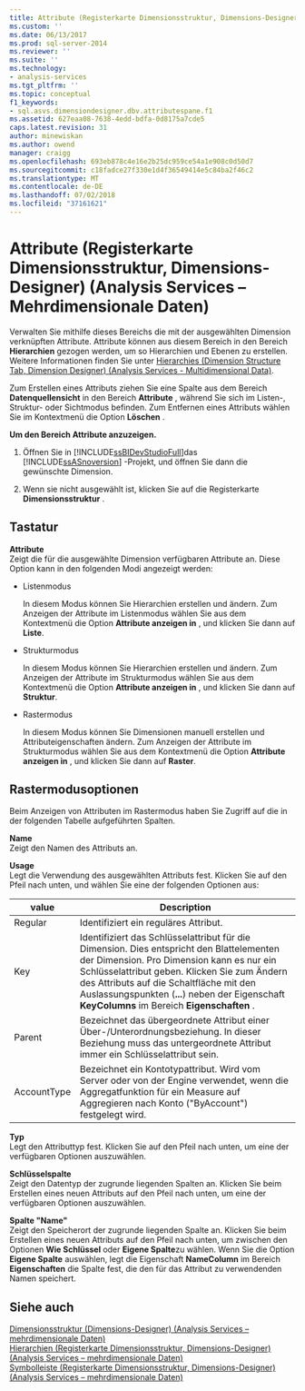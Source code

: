 ```yaml
---
title: Attribute (Registerkarte Dimensionsstruktur, Dimensions-Designer) (Analysis Services – mehrdimensionale Daten) | Microsoft-Dokumentation
ms.custom: ''
ms.date: 06/13/2017
ms.prod: sql-server-2014
ms.reviewer: ''
ms.suite: ''
ms.technology:
- analysis-services
ms.tgt_pltfrm: ''
ms.topic: conceptual
f1_keywords:
- sql.asvs.dimensiondesigner.dbv.attributespane.f1
ms.assetid: 627eaa08-7638-4edd-bdfa-0d8175a7cde5
caps.latest.revision: 31
author: minewiskan
ms.author: owend
manager: craigg
ms.openlocfilehash: 693eb878c4e16e2b25dc959ce54a1e908c0d50d7
ms.sourcegitcommit: c18fadce27f330e1d4f36549414e5c84ba2f46c2
ms.translationtype: MT
ms.contentlocale: de-DE
ms.lasthandoff: 07/02/2018
ms.locfileid: "37161621"
---
```

# <a name="attributes-dimension-structure-tab-dimension-designer-analysis-services---multidimensional-data"></a>Attribute (Registerkarte Dimensionsstruktur, Dimensions-Designer) (Analysis Services – Mehrdimensionale Daten)
  Verwalten Sie mithilfe dieses Bereichs die mit der ausgewählten Dimension verknüpften Attribute. Attribute können aus diesem Bereich in den Bereich **Hierarchien** gezogen werden, um so Hierarchien und Ebenen zu erstellen. Weitere Informationen finden Sie unter [Hierarchies &#40;Dimension Structure Tab, Dimension Designer&#41; &#40;Analysis Services - Multidimensional Data&#41;](hierarchies-dimension-designer-analysis-services-multidimensional-data.md).  
  
 Zum Erstellen eines Attributs ziehen Sie eine Spalte aus dem Bereich **Datenquellensicht** in den Bereich **Attribute** , während Sie sich im Listen-, Struktur- oder Sichtmodus befinden. Zum Entfernen eines Attributs wählen Sie im Kontextmenü die Option **Löschen** .  
  
 **Um den Bereich Attribute anzuzeigen.**  
  
1.  Öffnen Sie in [!INCLUDE[ssBIDevStudioFull](../includes/ssbidevstudiofull-md.md)]das [!INCLUDE[ssASnoversion](../includes/ssasnoversion-md.md)] -Projekt, und öffnen Sie dann die gewünschte Dimension.  
  
2.  Wenn sie nicht ausgewählt ist, klicken Sie auf die Registerkarte **Dimensionsstruktur** .  
  
## <a name="options"></a>Tastatur  
 **Attribute**  
 Zeigt die für die ausgewählte Dimension verfügbaren Attribute an. Diese Option kann in den folgenden Modi angezeigt werden:  
  
-   Listenmodus  
  
     In diesem Modus können Sie Hierarchien erstellen und ändern. Zum Anzeigen der Attribute im Listenmodus wählen Sie aus dem Kontextmenü die Option **Attribute anzeigen in** , und klicken Sie dann auf **Liste**.  
  
-   Strukturmodus  
  
     In diesem Modus können Sie Hierarchien erstellen und ändern. Zum Anzeigen der Attribute im Strukturmodus wählen Sie aus dem Kontextmenü die Option **Attribute anzeigen in** , und klicken Sie dann auf **Struktur**.  
  
-   Rastermodus  
  
     In diesem Modus können Sie Dimensionen manuell erstellen und Attributeigenschaften ändern. Zum Anzeigen der Attribute im Strukturmodus wählen Sie aus dem Kontextmenü die Option **Attribute anzeigen in** , und klicken Sie dann auf **Raster**.  
  
## <a name="grid-mode-options"></a>Rastermodusoptionen  
 Beim Anzeigen von Attributen im Rastermodus haben Sie Zugriff auf die in der folgenden Tabelle aufgeführten Spalten.  
  
 **Name**  
 Zeigt den Namen des Attributs an.  
  
 **Usage**  
 Legt die Verwendung des ausgewählten Attributs fest. Klicken Sie auf den Pfeil nach unten, und wählen Sie eine der folgenden Optionen aus:  
  
|value|Description|  
|-----------|-----------------|  
|Regular|Identifiziert ein reguläres Attribut.|  
|Key|Identifiziert das Schlüsselattribut für die Dimension. Dies entspricht den Blattelementen der Dimension. Pro Dimension kann es nur ein Schlüsselattribut geben. Klicken Sie zum Ändern des Attributs auf die Schaltfläche mit den Auslassungspunkten (**...**) neben der Eigenschaft **KeyColumns** im Bereich **Eigenschaften** .|  
|Parent|Bezeichnet das übergeordnete Attribut einer Über-/Unterordnungsbeziehung. In dieser Beziehung muss das untergeordnete Attribut immer ein Schlüsselattribut sein.|  
|AccountType|Bezeichnet ein Kontotypattribut. Wird vom Server oder von der Engine verwendet, wenn die Aggregatfunktion für ein Measure auf Aggregieren nach Konto ("ByAccount") festgelegt wird.|  
  
 **Typ**  
 Legt den Attributtyp fest. Klicken Sie auf den Pfeil nach unten, um eine der verfügbaren Optionen auszuwählen.  
  
 **Schlüsselspalte**  
 Zeigt den Datentyp der zugrunde liegenden Spalten an. Klicken Sie beim Erstellen eines neuen Attributs auf den Pfeil nach unten, um eine der verfügbaren Optionen auszuwählen.  
  
 **Spalte "Name"**  
 Zeigt den Speicherort der zugrunde liegenden Spalte an. Klicken Sie beim Erstellen eines neuen Attributs auf den Pfeil nach unten, um zwischen den Optionen **Wie Schlüssel** oder **Eigene Spalte**zu wählen. Wenn Sie die Option **Eigene Spalte** auswählen, legt die Eigenschaft **NameColumn** im Bereich **Eigenschaften** die Spalte fest, die den für das Attribut zu verwendenden Namen speichert.  
  
## <a name="see-also"></a>Siehe auch  
 [Dimensionsstruktur &#40;Dimensions-Designer&#41; &#40;Analysis Services – mehrdimensionale Daten&#41;](dimension-structure-dimension-designer-analysis-services-multidimensional-data.md)   
 [Hierarchien &#40;Registerkarte Dimensionsstruktur, Dimensions-Designer&#41; &#40;Analysis Services – mehrdimensionale Daten&#41;](hierarchies-dimension-designer-analysis-services-multidimensional-data.md)   
 [Symbolleiste &#40;Registerkarte Dimensionsstruktur, Dimensions-Designer&#41; &#40;Analysis Services – mehrdimensionale Daten&#41;](toolbar-dimension-structure-designer-analysis-services-multidimensional-data.md)  
  
  
